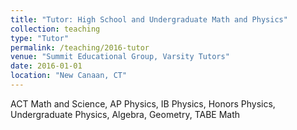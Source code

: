 ```yaml
---
title: "Tutor: High School and Undergraduate Math and Physics"
collection: teaching
type: "Tutor"
permalink: /teaching/2016-tutor
venue: "Summit Educational Group, Varsity Tutors"
date: 2016-01-01
location: "New Canaan, CT"
---
```

ACT Math and Science, AP Physics, IB Physics, Honors Physics, Undergraduate Physics, Algebra, Geometry, TABE Math
